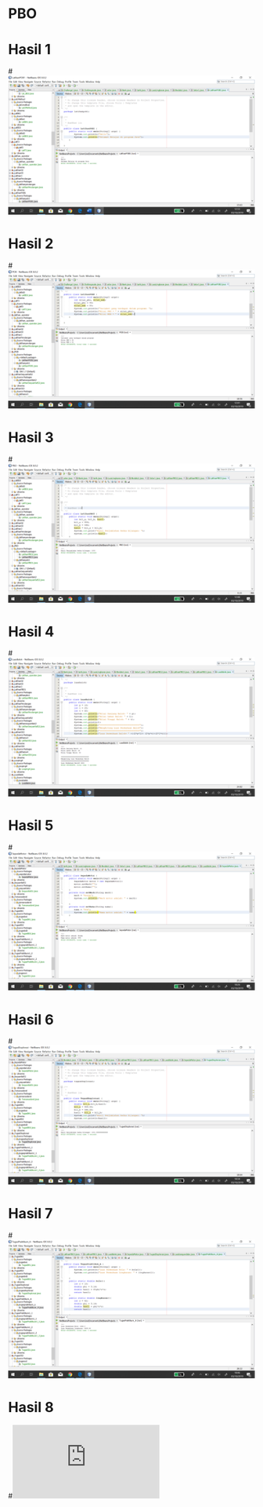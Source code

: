 # PBO
# Hasil 1
#![AltText](https://github.com/najmi10/PBO/blob/master/Lat1PBO.png "Hasil Satu")
# Hasil 2
#![AltText](https://github.com/najmi10/PBO/blob/master/Lat2PBO.png "Hasil Dua")
# Hasil 3
#![AltText](https://github.com/najmi10/PBO/blob/master/Lat3PBO.png "Hasil Tiga")
# Hasil 4
#![AltText](https://github.com/najmi10/PBO/blob/master/LuasBalok.png "Hasil Empat")
# Hasil 5
#![AltText](https://github.com/najmi10/PBO/blob/master/SepedaMotor.png "Hasil Lima")
# Hasil 6
#![AltText](https://github.com/najmi10/PBO/blob/master/TugasEksplorasi.png "Hasil Enam")
# Hasil 7
#![AltText](https://github.com/najmi10/PBO/blob/master/TugasPA.png "Hasil Tujuh")
# Hasil 8
#![AltText](https://github.com/najmi10/PBO/blob/master/TugasPratikum_B.java "Hasil Delapan")

